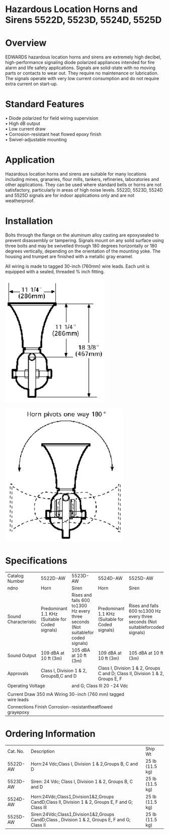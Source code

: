 # Hazardous Location Horns and Sirens 5522D, 5523D, 5524D, 5525D  

# Overview  

EDWARDS hazardous location horns and sirens are extremely high decibel, high-performance signaling diode polarized appliances intended for fire alarm and life safety applications. Signals are solid-state with no moving parts or contacts to wear out. They require no maintenance or lubrication. The signals operate with very low current consumption and do not require extra current on start-up.  

# Standard Features  

•	 Diode polarized for field wiring supervision   
•	 High dB output   
•	 Low current draw   
•	 Corrosion-resistant heat flowed epoxy finish   
•	 Swivel-adjustable mounting  

# Application  

Hazardous location horns and sirens are suitable for many locations including mines, granaries, flour mills, tankers, refineries, laboratories and other applications. They can be used where standard bells or horns are not satisfactory, particularly in areas of high noise levels. 5522D, 5523D, 5524D and 5525D signals are for indoor applications only and are not weatherproof.  

# Installation  

Bolts through the flange on the aluminum alloy casting are epoxysealed to prevent disassembly or tampering. Signals mount on any solid surface using three bolts and may be swivelled through 180 degrees horizontally or 180 degrees vertically, depending on the orientation of the mounting yoke. The housing and trumpet are finished with a metallic gray enamel.  

All wiring is made to tagged 30-inch (760mm) wire leads. Each unit is equipped with a sealed, threaded $\%$ inch fitting.  

![](images/ef8e1a4c0aa90effbeb7af21d7c0d6c712c9c478d3dc2c9d297a1d9175a21c26.jpg)  

![](images/e262385d028606d130287f4d5bbea6f31475a74dfc96ca7b55a0102ec215f760.jpg)  

# Specifications  

<html><body><table><tr><td>Catalog Number</td><td>5522D-AW</td><td>5523D-AW</td><td>5524D-AW</td><td>5525D-AW</td></tr><tr><td>ndno</td><td>Horn</td><td>Siren</td><td>Horn</td><td>Siren</td></tr><tr><td>Sound Characteristic</td><td>Predominant 1.1 KHz (Suitable for Coded signals)</td><td>Rises and falls 600 to1300 Hz every three seconds (Not suitablefor coded signals)</td><td>Predominant 1.1 KHz (Suitable for Coded signals)</td><td>Rises and falls 600 to1300 Hz every three seconds (Not suitableforcoded signals)</td></tr><tr><td>Sound Output</td><td>109 dBA at 10 ft (3m)</td><td>105 dBA at 10 ft (3m)</td><td>109 dBA at 10 ft (3m)</td><td>105 dBA at 10 ft (3m)</td></tr><tr><td>Approvals</td><td colspan="2">Class I, Division 1 & 2, GroupsB,C and D</td><td colspan="2">Class I, Division 1 & 2, Groups C and D; Class Il, Division 1 & 2, Groups E, F</td></tr><tr><td colspan="2">Operating Voltage</td><td colspan="3">and G; Class IIl 20 -24 Vdc</td></tr><tr><td colspan="4"></td></tr><tr><td colspan="4">Current Draw 350 mA Wiring 30-inch (760 mm) tagged wire leads</td></tr><tr><td colspan="4">Connections Finish Corrosion-resistantheatflowed grayepoxy</td></tr></table></body></html>  

# Ordering Information  

<html><body><table><tr><td>Cat. No.</td><td>Description</td><td>Ship Wt</td></tr><tr><td>5522D-AW</td><td>Horn:24 Vdc;Class I, Division 1 & 2,Groups B, C and D</td><td>25 Ib (11.5 kg)</td></tr><tr><td>5523D-AW</td><td>Siren: 24 Vdc; Class I, Division 1 & 2, Groups B, C and D</td><td>25 Ib (11.5 kg)</td></tr><tr><td>5524D-AW</td><td>Horn:24Vdc;Class1,Division1&2,Groups CandD;Class lI, Division 1 & 2, Groups E, F and G; Class Ill</td><td>25 Ib (11.5 kg)</td></tr><tr><td>5525D-AW</td><td>Siren:24Vdc;Class1,Division1&2,Groups CandD;Class , Division 1 & 2, Groups E, F and G; Class Il</td><td>25 Ib (11.5 kg)</td></tr></table></body></html>  